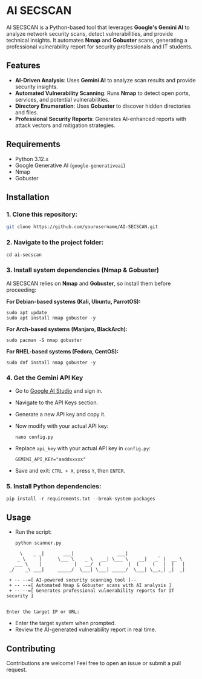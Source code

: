# AI SECSCAN

AI SECSCAN is a Python-based tool that leverages **Google's Gemini AI** to analyze network security scans, detect vulnerabilities, and provide technical insights. It automates **Nmap** and **Gobuster** scans, generating a professional vulnerability report for security professionals and IT students.

## Features
- **AI-Driven Analysis**: Uses **Gemini AI** to analyze scan results and provide security insights.
- **Automated Vulnerability Scanning**: Runs **Nmap** to detect open ports, services, and potential vulnerabilities.
- **Directory Enumeration**: Uses **Gobuster** to discover hidden directories and files.
- **Professional Security Reports**: Generates AI-enhanced reports with attack vectors and mitigation strategies.

## Requirements
- Python 3.12.x
- Google Generative AI (`google-generativeai`)
- Nmap
- Gobuster

## Installation

### 1. Clone this repository:
   ```bash
   git clone https://github.com/yourusername/AI-SECSCAN.git
```

### 2\. Navigate to the project folder:

```
cd ai-secscan
```

### 3\. Install system dependencies (Nmap & Gobuster)

AI SECSCAN relies on **Nmap** and **Gobuster**, so install them before proceeding:

**For Debian-based systems (Kali, Ubuntu, ParrotOS):**

```
sudo apt update
sudo apt install nmap gobuster -y
```

**For Arch-based systems (Manjaro, BlackArch):**

```
sudo pacman -S nmap gobuster
```

**For RHEL-based systems (Fedora, CentOS):**

```
sudo dnf install nmap gobuster -y
```

### 4\. Get the Gemini API Key

-   Go to [Google AI Studio](https://aistudio.google.com/apikey) and sign in.
-   Navigate to the API Keys section.
-   Generate a new API key and copy it.
-   Now modify with your actual API key:

    ```
    nano config.py
    ```

-   Replace `api_key` with your actual API key in `config.py`:

    ```
    GEMINI_API_KEY="aaddxxxxx"
    ```

-   Save and exit: `CTRL + X`, press `Y`, then `ENTER`.

### 5\. Install Python dependencies:

```
pip install -r requirements.txt --break-system-packages
```

Usage
-----

-   Run the script:

    ```
    python scanner.py
    ```

```
     \    _ _|       ___|                ___|                      
    _ \     |      \___ \    _ \   __| \___ \    __|   _` |  __ \  
   ___ \    |            |   __/  (          |  (     (   |  |   | 
 _/    _\ ___|     _____/  \___| \___| _____/  \___| \__,_| _|  _| 

 + -- --=[ AI-powered security scanning tool ]--  
 + -- --=[ Automated Nmap & Gobuster scans with AI analysis ]  
 + -- --=[ Generates professional vulnerability reports for IT security ]


Enter the target IP or URL: 
```

-   Enter the target system when prompted.
-   Review the AI-generated vulnerability report in real time.

Contributing
------------

Contributions are welcome! Feel free to open an issue or submit a pull request.

```
